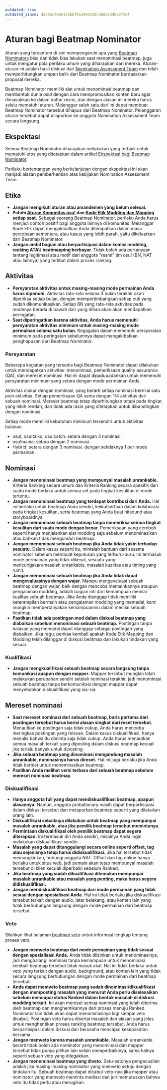 ```yaml
---
outdated: true
outdated_since: d2a93c7e0e135bbf0a1944230cab0a334b2ef58f
---
```


# Aturan bagi Beatmap Nominator

Aturan yang tercantum di sini mempengaruhi apa yang [Beatmap Nominators](/wiki/People/The_Team/Beatmap_Nominators) bisa dan tidak bisa lakukan saat menominasi beatmap, juga untuk mengatur pola perilaku umum yang diharapkan dari mereka. Aturan-aturan ini adalah hasil diskusi dari [Nomination Assessment Team](/wiki/People/The_Team/Nomination_Assessment_Team) dan telah memperhitungkan umpan balik dari Beatmap Nominator berdasarkan proposal mereka.

Beatmap Nominator memiliki alat untuk menominasi beatmap dan membentuk dunia osu! dengan cara mempromosikan konten baru agar dimasukkan ke dalam daftar resmi, dan dengan alasan ini mereka harus selalu mematuhi aturan. Melanggar salah satu dari ini dapat membuat Beatmap Nominator tersebut dihapus dari Beatmap Nominator. Pelanggaran aturan tersebut dapat dilaporkan ke anggota Nomination Assessment Team secara langsung.

## Ekspektasi

Semua Beatmap Nominator diharapkan melakukan yang terbaik untuk mematuhi etos yang ditetapkan dalam artikel [Ekspektasi bagi Beatmap Nominator](/wiki/People/The_Team/Beatmap_Nominators/Expectations).

Perilaku bertentangan yang berkelanjutan dengan ekspektasi ini akan menjadi alasan pemberhentian atas kebijakan Nomination Assessment Team.

## Etika

- **Jangan mengikuti aturan atau amandemen yang belum selesai.**
- **Patuhi [Aturan Komunitas osu!](/wiki/Rules) dan [Kode Etik Modding dan Mapping](/wiki/Rules/Code_of_Conduct_for_Modding_and_Mapping) setiap saat.** Sebagai seorang Beatmap Nominator, perilaku Anda harus menjadi contoh positif bagi anggota lainnya di komunitas. Melanggar Kode Etik dapat mengakibatkan Anda ditempatkan dalam masa percobaan sementara, atau kasus yang lebih parah, yaitu dikeluarkan dari Beatmap Nominator.
- **Jangan ambil bagian atau berpartisipasi dalam komisi modding, ranking ATAU beatmapping berbayar.** Tidak boleh ada pertanyaan tentang legitimasi atau motif dari anggota "resmi" tim osu! (BN, NAT atau lainnya) yang terlibat dalam proses ranking.

## Aktivitas

- **Persyaratan aktivitas untuk masing-masing mode permainan Anda harus dipenuhi.** Aktivitas rata-rata selama 3 bulan terakhir akan diperiksa setiap bulan, dengan mempertimbangkan setiap cuti yang sudah dikomunikasikan. Setiap BN yang rata-rata aktivitas pada modenya berada di bawah dari yang diharuskan akan mendapatkan peringatan.
- **Saat diperingatkan karena aktivitas, Anda harus memenuhi persyaratan aktivitas minimum untuk masing-masing mode permainan selama satu bulan.** Kegagalan dalam memenuhi persyaratan minimum pada peringatan sebelumnya dapat mengakibatkan penghapusan dari Beatmap Nominator.

### Persyaratan

Beberapa kegiatan yang tersedia bagi Beatmap Nominator dapat dilakukan untuk mendapatkan aktivitas: menominasi, pemeriksaan quality assurance (QA), dan mereset nominasi. Hal ini dapat dipadupadankan untuk memenuhi persyaratan minimum yang setara dengan mode permainan Anda.

Aktivitas diukur dengan nominasi, yang berarti setiap nominasi bernilai satu poin aktivitas. Setiap pemeriksaan QA sama dengan 1/4 aktivitas dari sebuah nominasi. Mereset beatmap tetap diperhitungkan tetapi pada tingkat yang lebih rendah, dan tidak ada rasio yang ditetapkan untuk dibandingkan dengan nominasi.

Setiap mode memiliki kebutuhan minimum tersendiri untuk aktivitas bulanan.

- osu!, osu!taiko, osu!catch: setara dengan 3 nominasi.
- osu!mania: setara dengan 2 nominasi.
- Hybrid: setara dengan 3 nominasi. dengan setidaknya 1 per mode permainan.

## Nominasi

- **Jangan menominasi beatmap yang mempunyai masalah unrankable.** Kriteria Ranking secara umum dan Kriteria Ranking secara spesifik dari suatu mode berlaku untuk semua set pada tingkat kesulitan di mode tertentu.
- **Jangan menominasi beatmap yang terdapat kontribusi dari Anda.** Hal ini berlaku untuk beatmap Anda sendiri, keikutsertaan dalam kolaborasi pada tingkat kesulitan, serta beatmap yang Anda buat hitsound atau storyboardnya.
- **Jangan menominasi sebuah beatmap tanpa memeriksa semua tingkat kesulitan dari suatu mode dengan benar.** Pemeriksaan yang ceroboh seperti hanya menjalankan alat modding saja sebelum menominasikan atau bahkan tidak mengunduh beatmap.
- **Jangan menominasi sebuah beatmap jika Anda tidak yakin terhadap sesuatu.** Dalam kasus seperti itu, mintalah bantuan dari sesama nominator sebelum membuat keputusan yang terburu-buru. Ini termasuk mode permainan yang tidak dikenal, sesuatu yang mencurigakan/masalah unrankable, masalah kualitas atau timing yang rumit.
- **Jangan menominasi sebuah beatmap jika Anda tidak dapat mengevaluasinya dengan wajar.** Mampu mengevaluasi sebuah beatmap dengan wajar, baik dengan mencoba memainkannya ataupun pengalaman modding, adalah bagian inti dari kemampuan menilai kualitas sebuah beatmap. Jika Anda dianggap tidak memiliki keterampilan bermain atau pengalaman modding yang memadai, kami mungkin mempertanyakan kemampuanmu dalam menilai sebuah beatmap.
- **Pastikan tidak ada postingan mod dalam diskusi beatmap yang diabaikan sebelum menominasi sebuah beatmap.** Postingan tanpa balasan yang memadai dapat dianggap sebagai postingan yang diabaikan. Jika ragu, periksa kembali apakah Kode Etik Mapping dan Modding telah dilanggar di diskusi beatmap dan lakukan tindakan yang sesuai.

### Kualifikasi

- **Jangan mengkualifikasi sebuah beatmap secara langsung tanpa komunikasi apapun dengan mapper.** Mapper tersebut mungkin telah melakukan perubahan sendiri setelah nominasi terakhir, jadi menominasi sebuah beatmap tanpa berkomunikasi dengan mapper dapat menyebabkan diskualifikasi yang sia-sia.

## Mereset nominasi

- **Saat mereset nominasi dari sebuah beatmap, baris pertama dari postingan tersebut harus berisi alasan singkat dari reset tersebut.** Menautkan ke postingan saja tidak cukup, Anda harus mencoba meringkas postingan yang relevan. Dalam kasus diskualifikasi, hanya menulis bahwa itu diminta saja tidak cukup. Anda harus menautkan semua masalah terkait yang diposting dalam diskusi beatmap kecuali jika terlalu banyak untuk diposting.
- **Jika sebuah beatmap yang dinominasi mengandung masalah unrankable, nominasinya harus direset.** Hal ini juga berlaku jika Anda tidak berniat untuk menominasikan beatmap.
- **Pastikan Anda melihat versi terbaru dari sebuah beatmap sebelum mereset nominasi beatmap**.

### Diskualifikasi

- **Hanya anggota full yang dapat mendiskualifikasi beatmap, apapun alasannya.** Namun, anggota probationary masih dapat berpartisipasi dalam diskusi tersebut dan melaporkan beatmap seperti yang dilakukan orang lain.
- **Diskualifikasi sebaiknya dilakukan untuk beatmap yang mempunyai masalah unrankable, atau jika pemilik beatmap tersebut memintanya.**
- **Permintaan diskualifikasi oleh pemilik beatmap dapat segera diterapkan.** Ini termasuk diri Anda sendiri, misalnya Anda ingin melakukan diskualifikasi sendiri.
- **Masalah yang dapat ditanggulangi secara online seperti offset, tag atau sejenisnya tetap harus didiskualifikasi.** Jika hal tersebut tidak memungkinkan, hubungi anggota NAT. Offset dan tag online hanya berlaku untuk situs web, jadi pemain akan tetap mempunyai masalah tersebut di klien kecuali diperbaiki sebelum Ranked.
- **Jika beatmap yang sudah dikualifikasi ditemukan mempunyai masalah unrankable atau masalah yang penting, maka harus segera didiskualifikasi.**
- **Jangan mendiskualifikasi beatmap dari mode permainan yang tidak sesuai dengan spesialisasi Anda.** Hal ini tidak berlaku jika diskualifikasi tersebut terkait dengan audio, latar belakang, atau konten lain yang tidak berhubungan langsung dengan mode permainan dari beatmap tersebut.

### Veto

Silahkan lihat halaman [beatmap veto](/wiki/People/The_Team/Beatmap_Nominators/Beatmap_Veto) untuk informasi lengkap tentang proses veto.

- **Jangan memveto beatmap dari mode permainan yang tidak sesuai dengan spesialisasi Anda.** Anda tidak diizinkan untuk menominasinya, jadi menghalangi nominasi tanpa kemampuan untuk menominasi kembali beatmap tersebut tidak masuk akal. Hal ini tidak berlaku untuk veto yang terkait dengan audio, background, atau konten lain yang tidak secara langsung berhubungan dengan mode permainan dari beatmap tersebut.
- **Anda dapat memveto beatmap yang sudah dinominasi/dikualifikasi dengan memposting masalah yang menurut Anda perlu diselesaikan sebelum mencapai status Ranked dalam bentuk masalah di diskusi modding terkait.** Ini akan mereset semua nominasi yang telah diterima oleh beatmap dan menghentikannya dari proses menuju Ranked. Nominator lain tidak akan dapat menominasinya lagi sampai veto dicabut. Postingan veto harus disertai masalah dan alasan yang jelas untuk menghentikan proses ranking beatmap tersebut. Anda harus berpartisipasi dalam diskusi dan berusaha mencapai kesepakatan bersama.
- **Jangan memveto karena masalah unrankable.** Masalah unrankable berarti tidak boleh ada nominator yang menominasi dan mapper tersebut tidak punya pilihan lain selain memperbaikinya, sama halnya seperti sebuah veto yang ditegakkan.
- **Jangan menominasi beatmap yang diveto.** Satu-satunya pengecualian adalah jika masing-masing nominator yang memveto setuju dengan tindakan itu. Sebuah beatmap dapat dicabut veto-nya jika mapper atau nominator yang memveto meminta mediasi dan juri memutuskan bahwa veto itu tidak perlu atau merugikan.
